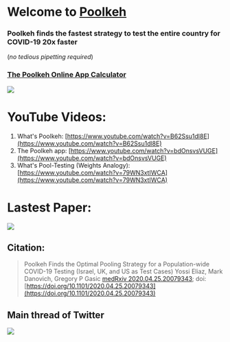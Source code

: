 # Welcome to [Poolkeh](https://poolkeh.herokuapp.com/)

### Poolkeh finds the fastest strategy to test the entire country for COVID-19 20x faster
(_no tedious pipetting required_)



### [The Poolkeh Online App Calculator](https://poolkeh.herokuapp.com/)


[![](https://i.imgur.com/GeYuCnd.png)](https://poolkeh.herokuapp.com/)


# YouTube Videos:
1. What's Poolkeh: [https://www.youtube.com/watch?v=B62Ssu1dl8E](https://www.youtube.com/watch?v=B62Ssu1dl8E)
2. The Poolkeh app: [https://www.youtube.com/watch?v=bdOnsvsVUGE](https://www.youtube.com/watch?v=bdOnsvsVUGE)
3. What's Pool-Testing (Weights Analogy): [https://www.youtube.com/watch?v=79WN3xtIWCA](https://www.youtube.com/watch?v=79WN3xtIWCA)

# Lastest Paper:
[![](https://i.imgur.com/PJej4La.png)](https://github.com/Poolkeh/poolkeh.github.io/blob/master/Poolkeh.pdf)


## Citation:

> Poolkeh Finds the Optimal Pooling Strategy for a Population-wide COVID-19 Testing (Israel, UK, and US as Test Cases)
> Yossi Eliaz, Mark Danovich, Gregory P Gasic
> [medRxiv 2020.04.25.20079343](https://www.medrxiv.org/content/10.1101/2020.04.25.20079343v1); doi: [https://doi.org/10.1101/2020.04.25.20079343](https://doi.org/10.1101/2020.04.25.20079343)

## Main thread of Twitter
[![](https://i.imgur.com/qHL1P3T.png)](https://twitter.com/sa501428/status/1256077333846536194)
